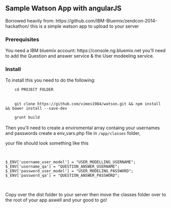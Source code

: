 <h2>Sample Watson App with angularJS</h2>
Borrowed heavily from: 
	https://github.com/IBM-Bluemix/zendcon-2014-hackathon/ 
this is a simple watson app to upload to your server 
<h3>Prerequisites</h3>
You need a IBM bluemix account: 
https://console.ng.bluemix.net
you'll need to add the Question and answer service & the User modeeling service.
<h3>Install</h3>
To install this you need to do the following: 
<br>
<code>
	cd PROJECT FOLDER
</code>
<br>
<code>
	git clone https://github.com/vimes1984/watson.git && npm install && bower install --save-dev
</code>
<code>
	grunt build
</code>
<br>
Then you'll need to create a enviromental array containg your usernames and passwords create a env_vars.php file in <code>/app/classes</code> folder, 
<p>your file should look something like this 
<br>
<pre>

	$_ENV['username_user_model'] = "USER_MODELLING_USERNAME";
	$_ENV['username_qa'] = "QUESTION_ANSWER_USERNAME";
	$_ENV['password_user_model'] = "USER_MODELING_PASSWORD";
	$_ENV['password_qa'] = "QUESTION_ANSWER_PASSWORD";
</pre>
Copy over the dist folder to your server  then move the classes folder over to the root of your app aswell and your good to go!
